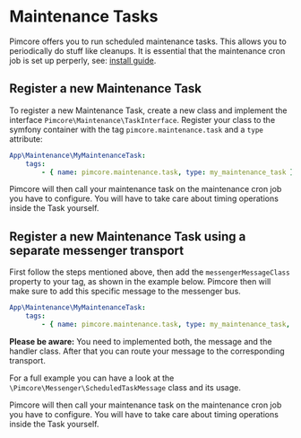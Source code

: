 # Maintenance Tasks

Pimcore offers you to run scheduled maintenance tasks. This allows you to periodically do stuff like cleanups. 
It is essential that the maintenance cron job is set up perperly, see: [install guide](../01_Getting_Started/00_Installation.md).  

## Register a new Maintenance Task

To register a new Maintenance Task, create a new class and implement the interface `Pimcore\Maintenance\TaskInterface`. Register your class to the symfony container with the tag `pimcore.maintenance.task` and a `type` attribute:   

```yaml
App\Maintenance\MyMaintenanceTask:
    tags:
        - { name: pimcore.maintenance.task, type: my_maintenance_task }
```

Pimcore will then call your maintenance task on the maintenance cron job you have to configure. You will have to take care about timing operations inside the Task yourself.

## Register a new Maintenance Task using a separate messenger transport

First follow the steps mentioned above, then add the `messengerMessageClass` property to your tag, as shown in the example below.
Pimcore then will make sure to add this specific message to the messenger bus.

```yaml
App\Maintenance\MyMaintenanceTask:
    tags:
        - { name: pimcore.maintenance.task, type: my_maintenance_task, messengerMessageClass: '\App\Messenger\MyMaintenanceMessage' }
```

**Please be aware:** 
You need to implemented both, the message and the handler class. 
After that you can route your message to the corresponding transport.

For a full example you can have a look at the `\Pimcore\Messenger\ScheduledTaskMessage` class and its usage.


Pimcore will then call your maintenance task on the maintenance cron job you have to configure. You will have to take care about timing operations inside the Task yourself.

